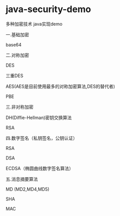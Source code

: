 # java-security-demo
多种加密技术 java实现demo

一.基础加密

base64

二.对称加密

DES 

三重DES 

AES(AES是目前使用最多的对称加密算法,DES的替代者) 

PBE

三.非对称加密

DH(Diffie-Hellman)密钥交换算法 

RSA

四.数字签名（私钥签名，公钥认证）

RSA

DSA

ECDSA（椭圆曲线数字签名算法）

五.消息摘要算法

MD (MD2,MD4,MD5)

SHA

MAC
